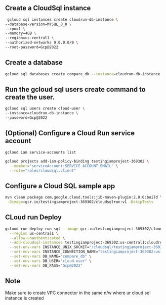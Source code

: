 
## Create a CloudSql instance 
```bash
 gcloud sql instances create cloudrun-db-instance \
--database-version=MYSQL_8_0 \
--cpu=1 \
--memory=4GB \
--region=us-central1 \
--authorized-networks 0.0.0.0/0 \
--root-password=Gcp@2022
```


## Create a database 
```bash
gcloud sql databases create compare_db --instance=cloudrun-db-instance
```

## Run the gcloud sql users create command to create the user.
```bash
gcloud sql users create cloud-user \
--instance=cloudrun-db-instance \
--password=Gcp@2022
```

## (Optional) Configure a Cloud Run service account
```bash
gcloud iam service-accounts list

gcloud projects add-iam-policy-binding testingiamproject-369302 \
  --member="serviceAccount:SERVICE_ACCOUNT_EMAIL" \
  --role="roles/cloudsql.client"
```

## Configure a Cloud SQL sample app
```bash
mvn clean package com.google.cloud.tools:jib-maven-plugin:2.8.0:build \
 -Dimage=gcr.io/testingiamproject-369302/cloudsqlrun:v1 -DskipTests
```


## CLoud run Deploy
```bash
gcloud run deploy run-sql --image gcr.io/testingiamproject-369302/cloudsqlrun:v1 \
  --region us-central1 \
  --allow-unauthenticated \
  --add-cloudsql-instances testingiamproject-369302:us-central1:cloudrun-db-instance \
  --set-env-vars INSTANCE_UNIX_SOCKET="/cloudsql/testingiamproject-369302:us-central1:cloudrun-db-instance" \
  --set-env-vars INSTANCE_CONNECTION_NAME="testingiamproject-369302:us-central1:cloudrun-db-instance" \
  --set-env-vars DB_NAME="compare_db" \
  --set-env-vars DB_USER="cloud-user" \
  --set-env-vars DB_PASS="Gcp@2022"
```

## Note
Make sure to create VPC connector in the same n/w where ur cloud sql instance is created 
